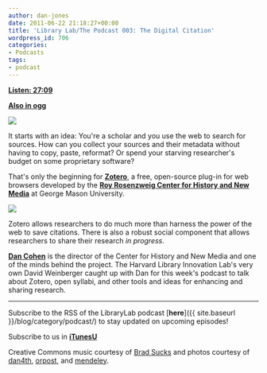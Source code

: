 ```yaml
---
author: dan-jones
date: 2011-06-22 21:18:27+00:00
title: 'Library Lab/The Podcast 003: The Digital Citation'
wordpress_id: 706
categories:
- Podcasts
tags:
- podcast
---
```


[**Listen: 27:09**](https://lil-blog-media.s3.amazonaws.com/podcast/2011-06-20_dancohen.mp3)

[**Also in ogg**](https://lil-blog-media.s3.amazonaws.com/podcast/2011-06-20_dancohen.ogg)

![](http://farm5.static.flickr.com/4070/5133979718_9ba39f8b38.jpg)

It starts with an idea: You're a scholar and you use the web to search for sources. How can you collect your sources and their metadata without having to copy, paste, reformat? Or spend your starving researcher's budget on some proprietary software?

That's only the beginning for [**Zotero**](http://www.zotero.org/), a free, open-source plug-in for web browsers developed by the [**Roy Rosenzweig Center for History and New Media**](http://chnm.gmu.edu/) at George Mason University.

![](http://farm3.static.flickr.com/2550/4089542428_f25bb4669e_o.jpg)

Zotero allows researchers to do much more than harness the power of the web to save citations. There is also a robust social component that allows researchers to share their research _in progress_.

[**Dan Cohen**](http://www.dancohen.org/bio/) is the director of the Center for History and New Media and one of the minds behind the project. The Harvard Library Innovation Lab's very own David Weinberger caught up with Dan for this week's podcast to talk about Zotero, open syllabi, and other tools and ideas for enhancing and sharing research.

___

Subscribe to the RSS of the LibraryLab podcast [**here**]({{ site.baseurl }}/blog/category/podcast/) to stay updated on upcoming episodes!

Subscribe to us in [**iTunesU**](http://itunes.apple.com/WebObjects/MZStore.woa/wa/viewPodcast?id=457060447)

Creative Commons music courtesy of [Brad Sucks](http://www.bradsucks.net/albums/guess-whos-a-mess/) and photos courtesy of [dan4th](http://www.flickr.com/photos/dan4th/5133979718/sizes/l/in/photostream/), [orpost](http://www.flickr.com/photos/orpost/3593857226/sizes/l/in/photostream/), and [mendeley](http://www.flickr.com/photos/mendeley/4089542428/sizes/o/in/photostream/).
